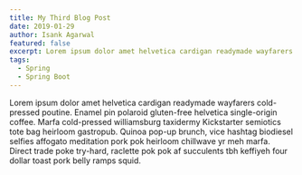 ```yaml
---
title: My Third Blog Post
date: 2019-01-29
author: Isank Agarwal
featured: false
excerpt: Lorem ipsum dolor amet helvetica cardigan readymade wayfarers cold-pressed poutine. Enamel pin polaroid gluten-free helvetica single-origin coffee.
tags:
  - Spring
  - Spring Boot
---
```


Lorem ipsum dolor amet helvetica cardigan readymade wayfarers cold-pressed poutine. Enamel pin polaroid gluten-free helvetica single-origin coffee. Marfa cold-pressed williamsburg taxidermy Kickstarter semiotics tote bag heirloom gastropub. Quinoa pop-up brunch, vice hashtag biodiesel selfies affogato meditation pork pok heirloom chillwave yr meh marfa. Direct trade poke try-hard, raclette pok pok af succulents tbh keffiyeh four dollar toast pork belly ramps squid.